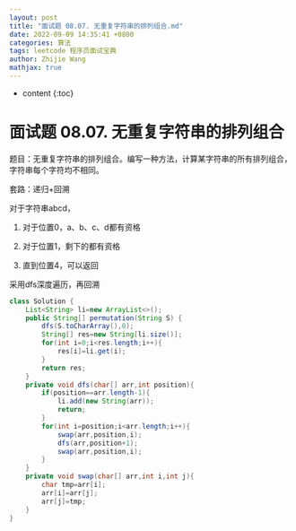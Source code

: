 ```yaml
---
layout: post
title: "面试题 08.07. 无重复字符串的排列组合.md"
date: 2022-09-09 14:35:41 +0800
categories: 算法
tags: leetcode 程序员面试宝典
author: Zhijie Wang
mathjax: true
---
```



* content
{:toc}














# 面试题 08.07. 无重复字符串的排列组合

题目：无重复字符串的排列组合。编写一种方法，计算某字符串的所有排列组合，字符串每个字符均不相同。

套路：递归+回溯

对于字符串abcd，

1. 对于位置0，a、b、c、d都有资格

2. 对于位置1，剩下的都有资格

3. 直到位置4，可以返回

采用dfs深度遍历，再回溯

```java
class Solution {
    List<String> li=new ArrayList<>();
    public String[] permutation(String S) {
        dfs(S.toCharArray(),0);
        String[] res=new String[li.size()];
        for(int i=0;i<res.length;i++){
            res[i]=li.get(i);
        }
        return res;
    }
    private void dfs(char[] arr,int position){
        if(position==arr.length-1){
            li.add(new String(arr));
            return;
        }
        for(int i=position;i<arr.length;i++){
            swap(arr,position,i);
            dfs(arr,position+1);
            swap(arr,position,i);
        }
    }
    private void swap(char[] arr,int i,int j){
        char tmp=arr[i];
        arr[i]=arr[j];
        arr[j]=tmp;
    }
}
```

